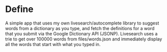 Define
======== 

A simple app that uses my own livesearch/autocomplete library to suggest words from a dictionary as you type, and fetch the definitions for a word that you submit via the Google Dictionary API (JSONP).
Livesearch uses a trie to get over 100000 words from files/words.json and immediately display all the words that start with what you typed in.
